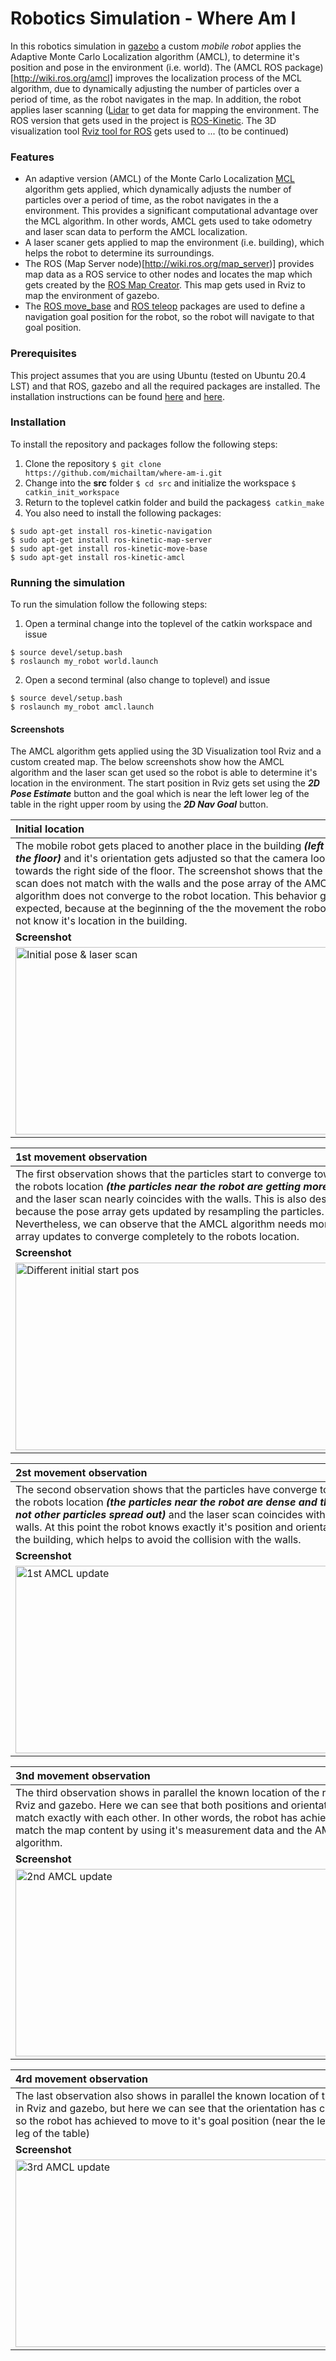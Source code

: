 # Robotics Simulation - Where Am I 

In this robotics simulation in [gazebo](http://gazebosim.org/) a custom *mobile robot* applies the Adaptive Monte Carlo Localization algorithm (AMCL), to determine it's position and pose in the environment (i.e. world). The (AMCL ROS package)[http://wiki.ros.org/amcl] improves the localization process of the MCL algorithm, due to dynamically adjusting the number of particles over a period of time, as the robot navigates in the map. In addition, the robot applies laser scanning ([Lidar](https://en.wikipedia.org/wiki/Lidar) to get data for mapping the environment. The ROS version that gets used in the project is [ROS-Kinetic](https://www.ros.org/). The 3D visualization tool [Rviz tool for ROS](http://wiki.ros.org/rviz) gets used to ... (to be continued) 

### Features
- An adaptive version (AMCL) of the Monte Carlo Localization [MCL](https://en.wikipedia.org/wiki/Monte_Carlo_localization) algorithm gets applied, which dynamically adjusts the number of particles over a period of time, as the robot navigates in the a environment. This provides a significant computational advantage over the MCL algorithm. In other words, AMCL gets used to take odometry and laser scan data to perform the AMCL localization.
- A laser scaner gets applied to map the environment (i.e. building), which helps the robot to determine its surroundings.
- The ROS (Map Server node)[http://wiki.ros.org/map_server)] provides map data as a ROS service to other nodes and locates the map which gets created by the [ROS Map Creator](https://github.com/udacity/pgm_map_creator). This map gets used in Rviz to map the environment of gazebo.
- The [ROS move_base](http://wiki.ros.org/move_base) and [ROS teleop](http://wiki.ros.org/teleop_twist_keyboard) packages are used to define a navigation goal position for the robot, so the robot will navigate to that goal position.


### Prerequisites
This project assumes that you are using Ubuntu (tested on Ubuntu 20.4 LST) and that ROS, gazebo and all the required packages
are installed. The installation instructions can be found [here](http://wiki.ros.org/kinetic/Installation/Ubuntu) and [here](http://gazebosim.org/tutorials?tut=install_ubuntu).

### Installation
To install the repository and packages follow the following steps:

1. Clone the repository ```$ git clone https://github.com/michailtam/where-am-i.git```
2. Change into the **src** folder ```$ cd src``` and initialize the workspace ```$ catkin_init_workspace```
3. Return to the toplevel catkin folder and build the packages```$ catkin_make```
4. You also need to install the following packages:
```
$ sudo apt-get install ros-kinetic-navigation
$ sudo apt-get install ros-kinetic-map-server
$ sudo apt-get install ros-kinetic-move-base
$ sudo apt-get install ros-kinetic-amcl
```

### Running the simulation
To run the simulation follow the following steps:

1. Open a terminal change into the toplevel of the catkin workspace and issue
```
$ source devel/setup.bash
$ roslaunch my_robot world.launch
```
2. Open a second terminal (also change to toplevel) and issue
```
$ source devel/setup.bash
$ roslaunch my_robot amcl.launch
```

#### Screenshots
The AMCL algorithm gets applied using the 3D Visualization tool Rviz and a custom created map. The below screenshots show how the AMCL algorithm and the laser scan get used so the robot is able to determine it's location in the environment. The start position in Rviz gets set using the ***2D Pose Estimate*** button and the goal which is near the left lower leg of the table in the right upper room by using the ***2D Nav Goal*** button. 

| **Initial location** |
| :--- |
| The mobile robot gets placed to another place in the building ***(left side of the floor)*** and it's orientation gets adjusted so that the camera looks towards the right side of the floor. The screenshot shows that the laser scan does not match with the walls and the pose array of the AMCL algorithm does not converge to the robot location. This behavior gets expected, because at the beginning of the the movement the robot does not know it's location in the building. |
| **Screenshot** |
| <img src="https://github.com/michailtam/where-am-i/blob/master/images/amcl_start_pos.png" alt="Initial pose & laser scan" width="560" height="300" border="0" /> |

| **1st movement observation** |
| :--- |
| The first observation shows that the particles start to converge towards the robots location ***(the particles near the robot are getting more dense)*** and the laser scan nearly coincides with the walls. This is also desired, because the pose array gets updated by resampling the particles. Nevertheless, we can observe that the AMCL algorithm needs more pose array updates to converge completely to the robots location. |
| **Screenshot** |
| <img src="https://github.com/michailtam/where-am-i/blob/master/images/amcl_moving_01.png" alt="Different initial start pos" width="560" height="300" border="0" /> |

| **2st movement observation** |
| :--- | 
| The second observation shows that the particles have converge towards the robots location ***(the particles near the robot are dense and there are not other particles spread out)*** and the laser scan coincides with the walls. At this point the robot knows exactly it's position and orientation in the building, which helps to avoid the collision with the walls. | 
| **Screenshot** |
| <img src="https://github.com/michailtam/where-am-i/blob/master/images/amcl_moving_02.png" alt="1st AMCL update" width="560" height="300" border="0" /> |

| **3nd movement observation** |
| :--- |
| The third observation shows in parallel the known location of the robot in Rviz and gazebo. Here we can see that both positions and orientations match exactly with each other. In other words, the robot has achieved to match the map content by using it's measurement data and the AMCL algorithm. | 
| **Screenshot** |
| <img src="https://github.com/michailtam/where-am-i/blob/master/images/amcl_moving_03.png" alt="2nd AMCL update" width="560" height="300" border="0" /> |

| **4rd movement observation** |
| :--- |
| The last observation also shows in parallel the known location of the robot in Rviz and gazebo, but here we can see that the orientation has changed so the robot has achieved to move to it's goal position (near the left lower leg of the table) |  
| **Screenshot** |
| <img src="https://github.com/michailtam/where-am-i/blob/master/images/amcl_moving_04.png" alt="3rd AMCL update" width="560" height="300" border="0" /> |


